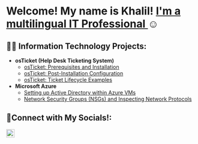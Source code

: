 <h1>Welcome! My name is Khalil! <a href="https://www.linkedin.com/in/khalil-lawrence-8a9675348/">I'm a multilingual IT Professional </a>☺</h1>

<h2>👨‍💻 Information Technology Projects:</h2>

- <b>osTicket (Help Desk Ticketing System)</b>
  - [osTicket: Prerequisites and Installation](https://github.com/K-lawIT/osticket-prereq)
  - [osTicket: Post-Installation Configuration](https://github.com/K-lawIT/osTicket-config)
  - [osTicket: Ticket Lifecycle Examples](https://github.com/K-lawIT)
- <b>Microsoft Azure</b>
  - [Setting up Active Directory within Azure VMs](https://github.com/K-lawIT/ad-setup)
  - [Network Security Groups (NSGs) and Inspecting Network Protocols](https://github.com/K-lawIT/azure-network-protocols)

<h2>🤳Connect with My Socials!:</h2>

[<img align="left" alt="Josh | LinkedIn" width="22px" src="https://cdn.jsdelivr.net/npm/simple-icons@v3/icons/linkedin.svg" />][linkedin]

[linkedin]: https://www.linkedin.com/in/khalil-lawrence-8a9675348/
